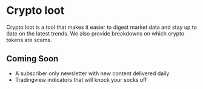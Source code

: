 # Crypto loot

Crypto loot is a tool that makes it easier to digest market data and stay up to date on the latest trends.
We also provide breakdowns on which crypto tokens are scams.
## Coming Soon 
- A subscriber only newsletter with new content delivered daily
- Tradingview indicators that will knock your socks off
